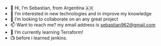- 👋 Hi, I’m Sebastian, from Argentina 🇦🇷
- 👀 I’m interested in new technologies and in improve my knowledge
- 💞️ I’m looking to collaborate on an any great project
- 📫 Want to reach me? my email address is sebastian962@gmail.com
-  🌱 I’m currently learning Terraform!
-  📺 before i learned jenkins.

<!---
sebastian962/sebastian962 is a ✨ special ✨ repository because its `README.md` (this file) appears on your GitHub profile.
You can click the Preview link to take a look at your changes.
--->
